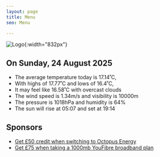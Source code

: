 ```yaml
---
layout: page
title: Menu
seo: Menu

---
```


![Logo](/images/logo.jpg){:width="832px"}

<!-- weather_marker starts -->
## On Sunday, 24 August 2025

- The average temperature today is 17.14˚C,
- With highs of 17.77˚C and lows of 16.4˚C,
- It may feel like 16.58˚C with overcast clouds
- The wind speed is 1.34m/s and visibility is 10000m
- The pressure is 1018hPa and humidity is 64%
- The sun will rise at 05:07 and set at 19:14

<!-- weather_marker ends -->

## Sponsors

- [Get £50 credit when switching to Octopus Energy](https://bit.ly/3oD1nnS)
- [Get £75 when taking a 1000mb YouFibre broadband plan](https://aklam.io/91zWhU?)
